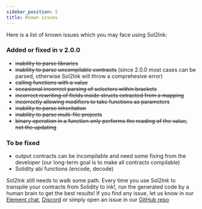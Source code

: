 ```yaml
---
sidebar_position: 5
title: Known issues
---
```


Here is a list of known issues which you may face using Sol2Ink:

### Added or fixed in v 2.0.0

- ~~inability to parse libraries~~
- ~~inability to parse uncompilable contracts~~ (since 2.0.0 most cases can be parsed, otherwise Sol2Ink will throw a comprehesive error)
- ~~calling functions with a value~~
- ~~occasional incorrect parsing of selectors within brackets~~
- ~~incorrect rewriting of fields inside structs extracted from a mapping~~
- ~~incorrectly allowing modifiers to take functions as parameters~~
- ~~inability to parse inheritation~~
- ~~inability to parse multi-file projects~~
- ~~binary operation in a function only performs the reading of the value, not the updating~~

### To be fixed
- output contracts can be incompilable and need some fixing from the developer (our long-term goal is to make all contracts compilable)
- Solidity abi functions (encode, decode) 

Sol2Ink still needs to walk some path. Every time you use Sol2Ink to transpile your contracts from Solidity to ink!, run the generated code by a human brain to get the best results! If you find any issue, let us know in our [Element chat](https://matrix.to/#/!utTuYglskDvqRRMQta:matrix.org?via=matrix.org&via=t2bot.io&via=web3.foundation), [Discord](https://discord.gg/6TXE7n7Ptc) or simply open an issue in our [GitHub repo](https://github.com/727-Ventures/sol2ink)
